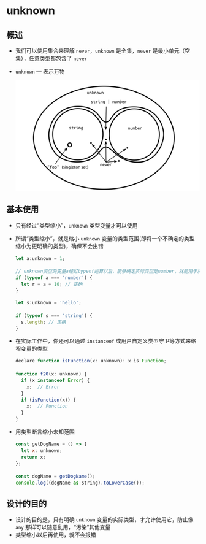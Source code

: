 # unknown

## 概述

+ 我们可以使用集合来理解 `never`，`unknown`  是全集，`never` 是最小单元（空集），任意类型都包含了 `never`

+ `unknown` — 表示万物

  ![包含关系](image/包含关系.png)

## 基本使用

+ 只有经过“类型缩小”，`unknown` 类型变量才可以使用
+ 所谓“类型缩小”，就是缩小 `unknown` 变量的类型范围(即将一个不确定的类型缩小为更明确的类型)，确保不会出错

  ```js
  let a:unknown = 1;

  // unknown类型的变量a经过typeof运算以后，能够确定实际类型是number，就能用于加法运算了
  if (typeof a === 'number') {
    let r = a + 10; // 正确
  }
  ```

  ```js
  let s:unknown = 'hello';

  if (typeof s === 'string') {
    s.length; // 正确
  }
  ```

+ 在实际工作中，你还可以通过 `instanceof` 或用户自定义类型守卫等方式来缩窄变量的类型

  ```js
  declare function isFunction(x: unknown): x is Function;

  function f20(x: unknown) {
    if (x instanceof Error) {
      x;  // Error
    }
    if (isFunction(x)) {
      x;  // Function
    }
  }
  ```

+ 用类型断言缩小未知范围

  ```js
  const getDogName = () => {
    let x: unknown;
    return x;
  };

  const dogName = getDogName();
  console.log((dogName as string).toLowerCase());
  ```

## 设计的目的

+ 设计的目的是，只有明确 `unknown` 变量的实际类型，才允许使用它，防止像 `any` 那样可以随意乱用，“污染”其他变量
+ 类型缩小以后再使用，就不会报错

